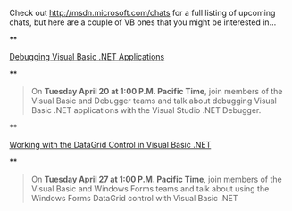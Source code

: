 Check out <http://msdn.microsoft.com/chats>&nbsp;for a full listing of upcoming chats, but here are a couple of VB ones that you might be interested in&#8230;

**
						  
<a href="http://msdn.microsoft.com/chats/#vs_0420" target="_blank">Debugging Visual Basic .NET Applications</a>
				  
** 

<blockquote dir="ltr" style="MARGIN-RIGHT: 0px">
  <p>
    On <strong>Tuesday April 20 at 1:00 P.M. Pacific Time</strong>, join members of the Visual Basic and Debugger teams and talk about debugging Visual Basic .NET applications with the Visual Studio .NET Debugger.
  </p>
</blockquote>

**
						  
<a href="http://msdn.microsoft.com/chats/#vs_0427" target="_blank">Working with the DataGrid Control in Visual Basic .NET</a>
				  
** 

<blockquote dir="ltr" style="MARGIN-RIGHT: 0px">
  <p>
    On <strong>Tuesday April 27 at 1:00 P.M. Pacific Time</strong>, join members of the Visual Basic and Windows Forms teams and talk about using the Windows Forms DataGrid control with Visual Basic .NET
  </p>
</blockquote>